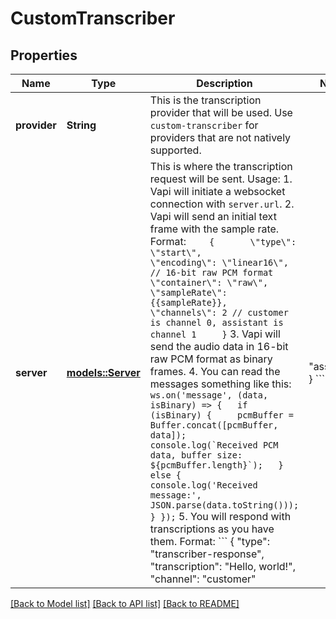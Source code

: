 # CustomTranscriber

## Properties

Name | Type | Description | Notes
------------ | ------------- | ------------- | -------------
**provider** | **String** | This is the transcription provider that will be used. Use `custom-transcriber` for providers that are not natively supported. | 
**server** | [**models::Server**](Server.md) | This is where the transcription request will be sent.  Usage: 1. Vapi will initiate a websocket connection with `server.url`.  2. Vapi will send an initial text frame with the sample rate. Format: ```     {       \"type\": \"start\",       \"encoding\": \"linear16\", // 16-bit raw PCM format       \"container\": \"raw\",       \"sampleRate\": {{sampleRate}},       \"channels\": 2 // customer is channel 0, assistant is channel 1     } ```  3. Vapi will send the audio data in 16-bit raw PCM format as binary frames.  4. You can read the messages something like this: ``` ws.on('message', (data, isBinary) => {   if (isBinary) {     pcmBuffer = Buffer.concat([pcmBuffer, data]);     console.log(`Received PCM data, buffer size: ${pcmBuffer.length}`);   } else {     console.log('Received message:', JSON.parse(data.toString()));   } }); ```  5. You will respond with transcriptions as you have them. Format: ```  {     \"type\": \"transcriber-response\",     \"transcription\": \"Hello, world!\",     \"channel\": \"customer\" | \"assistant\"  } ``` | 

[[Back to Model list]](../README.md#documentation-for-models) [[Back to API list]](../README.md#documentation-for-api-endpoints) [[Back to README]](../README.md)


